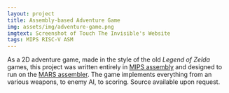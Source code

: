 ```yaml
---
layout: project
title: Assembly-based Adventure Game
img: assets/img/adventure-game.png
imgtext: Screenshot of Touch The Invisible's Website
tags: MIPS RISC-V ASM
---
```

As a 2D adventure game, made in the style of the old *Legend of Zelda* games, this project was written entirely in [MIPS assembly](https://en.wikipedia.org/wiki/MIPS_architecture) and designed to run on the [MARS assembler](http://courses.missouristate.edu/kenvollmar/mars/). The game implements everything from an various weapons, to enemy AI, to scoring. Source available upon request.<span class="endmark"></span>
